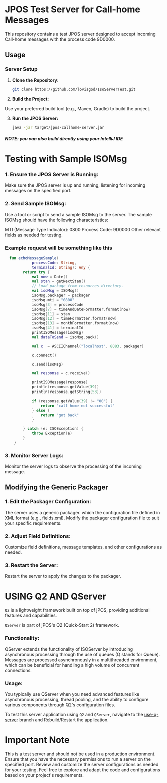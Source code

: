 # JPOS Test Server for Call-home Messages

This repository contains a test JPOS server designed to accept incoming Call-home messages with the process code 9D0000.

## Usage

### Server Setup

1. **Clone the Repository:**
   ```sh
   git clone https://github.com/lovisgod/IsoServerTest.git

2. **Build the Project:**

Use your preferred build tool (e.g., Maven, Gradle) to build the project.

3. **Run the JPOS Server:**
   ```sh
   java -jar target/jpos-callhome-server.jar
##### NOTE: you can also build directly using your IntelliJ IDE

# Testing with Sample ISOMsg

### 1. Ensure the JPOS Server is Running:

Make sure the JPOS server is up and running, listening for incoming messages on the specified port.

### 2. Send Sample ISOMsg:

Use a tool or script to send a sample ISOMsg to the server. The sample ISOMsg should have the following characteristics:

MTI (Message Type Indicator): 0800
Process Code: 9D0000
Other relevant fields as needed for testing.

### Example request will be something like this

```kotlin
  fun echoMessageSample(
            processCode: String,
            terminalId: String): Any {
        return try {
            val now = Date()
            val stan = getNextStan()
            // Load package from resources directory.
            val isoMsg = ISOMsg()
            isoMsg.packager = packager
            isoMsg.mti = "0800"
            isoMsg[3] = processCode
            isoMsg[7] = timeAndDateFormatter.format(now)
            isoMsg[11] = stan
            isoMsg[12] = timeFormatter.format(now)
            isoMsg[13] = monthFormatter.format(now)
            isoMsg[41] = terminalId
            printISOMessage(isoMsg)
            val dataToSend = isoMsg.pack()

            val c  = ASCIIChannel("localhost", 8083, packager)

            c.connect()

            c.send(isoMsg)

            val response = c.receive()

            printISOMessage(response)
            println(response.getValue(39))
            println(response.getString(53))

            if (response.getValue(39) != "00") {
                return "call home not successful"
            } else {
                return "got back"
            }

        } catch (e: ISOException) {
            throw Exception(e)
        }
    }
```

### 3. Monitor Server Logs:

Monitor the server logs to observe the processing of the incoming message.

## Modifying the Generic Packager

### 1. Edit the Packager Configuration:

The server uses a generic packager. which the configuration file defined in XML format (e.g., fields.xml). Modify the  packager configuration file to suit your specific requirements.

### 2. Adjust Field Definitions:

Customize field definitions, message templates, and other configurations as needed.

### 3. Restart the Server:

Restart the server to apply the changes to the packager.

# USING Q2 AND QServer

`Q2` is a lightweight framework built on top of jPOS, providing additional features and capabilities.

`QServer` is part of jPOS's Q2 (Quick-Start 2) framework.

### Functionality:

QServer extends the functionality of ISOServer by introducing asynchronous processing through the use of queues (Q stands for Queue).
Messages are processed asynchronously in a multithreaded environment, which can be beneficial for handling a high volume of concurrent connections.

### Usage:

You typically use QServer when you need advanced features like asynchronous processing, thread pooling, and the ability to configure various components through Q2's configuration files.

To test this server application using `Q2` and `QServer`, navigate to the [use-q-server](https://github.com/lovisgod/IsoServerTest/tree/use-q-server) branch and Rebuild/Restart the application.

# Important Note

This is a test server and should not be used in a production environment.
Ensure that you have the necessary permissions to run a server on the specified port.
Review and customize the server configurations as needed for your testing.
Feel free to explore and adapt the code and configurations based on your project's requirements.